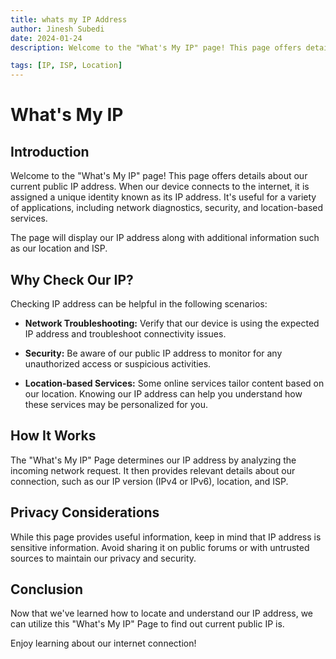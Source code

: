 ```yaml
---
title: whats my IP Address
author: Jinesh Subedi
date: 2024-01-24
description: Welcome to the "What's My IP" page! This page offers details about our current public IP address. When our device connects to the internet, it is assigned a unique identity known as its IP address. It's useful for a variety of applications, including network diagnostics, security, and location-based services.

tags: [IP, ISP, Location]
---
```


# What's My IP
### <BadgeBlog type="tip" title="IP, ISP, Location" />

<WhatsMyIp />

## Introduction
Welcome to the "What's My IP" page! This page offers details about our current public IP address. When our device connects to the internet, it is assigned a unique identity known as its IP address. It's useful for a variety of applications, including network diagnostics, security, and location-based services.


The page will display our IP address along with additional information such as our location and ISP.

## Why Check Our IP?

Checking IP address can be helpful in the following scenarios:

- **Network Troubleshooting:** Verify that our device is using the expected IP address and troubleshoot connectivity issues.

- **Security:** Be aware of our public IP address to monitor for any unauthorized access or suspicious activities.

- **Location-based Services:** Some online services tailor content based on our location. Knowing our IP address can help you understand how these services may be personalized for you.

## How It Works

The "What's My IP" Page determines our IP address by analyzing the incoming network request. It then provides relevant details about our connection, such as our IP version (IPv4 or IPv6), location, and ISP.

## Privacy Considerations

While this page provides useful information, keep in mind that IP address is sensitive information. Avoid sharing it on public forums or with untrusted sources to maintain our privacy and security.

## Conclusion

Now that we've learned how to locate and understand our IP address, we can utilize this "What's My IP" Page to find out current public IP is.

Enjoy learning about our internet connection!
